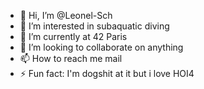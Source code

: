 - 👋 Hi, I’m @Leonel-Sch
- 👀 I’m interested in subaquatic diving
- 🌱 I’m currently at 42 Paris
- 💞️ I’m looking to collaborate on anything 
- 📫 How to reach me mail
- ⚡ Fun fact: I'm dogshit at it but i love HOI4

<!---
Leonel-Sch/Leonel-Sch is a ✨ special ✨ repository because its `README.md` (this file) appears on your GitHub profile.
You can click the Preview link to take a look at your changes.
--->
